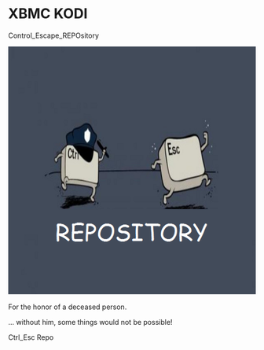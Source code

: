 # XBMC KODI 
Control_Escape_REPOsitory

![Repo-logo](https://github.com/KDC-Community/kdc_git_repo/blob/master/icon.png)


For the honor of a deceased person.


... without him, some things would not be possible!




Ctrl_Esc Repo

